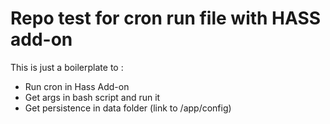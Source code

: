 # Repo test for cron run file with HASS add-on

This is just a boilerplate to :
- Run cron in Hass Add-on
- Get args in bash script and run it
- Get persistence in data folder (link to /app/config)